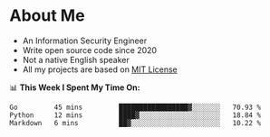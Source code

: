 # About Me

- An Information Security Engineer
- Write open source code since 2020
- Not a native English speaker
- All my projects are based on [MIT License](https://opensource.org/licenses/MIT)

📊 **This Week I Spent My Time On:**
<!--START_SECTION:waka-->
```text
Go         45 mins         █████████████████▓░░░░░░░   70.93 % 
Python     12 mins         ████▓░░░░░░░░░░░░░░░░░░░░   18.84 % 
Markdown   6 mins          ██▓░░░░░░░░░░░░░░░░░░░░░░   10.22 % 
```
<!--END_SECTION:waka-->

